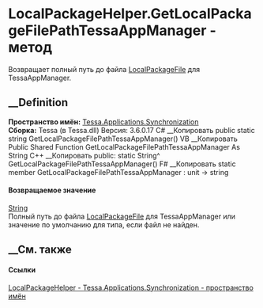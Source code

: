 # LocalPackageHelper.GetLocalPackageFilePathTessaAppManager - метод
Возвращает полный путь до файла
[LocalPackageFile](F_Tessa_Applications_ApplicationCardConstants_LocalPackageFile.htm)
для TessaAppManager.
## __Definition
 **Пространство имён:**
[Tessa.Applications.Synchronization](N_Tessa_Applications_Synchronization.htm)  
 **Сборка:** Tessa (в Tessa.dll) Версия: 3.6.0.17
C# __Копировать
     public static string GetLocalPackageFilePathTessaAppManager()
VB __Копировать
     Public Shared Function GetLocalPackageFilePathTessaAppManager As String
C++ __Копировать
     public:
    static String^ GetLocalPackageFilePathTessaAppManager()
F# __Копировать
     static member GetLocalPackageFilePathTessaAppManager : unit -> string 
#### Возвращаемое значение
[String](https://learn.microsoft.com/dotnet/api/system.string)  
Полный путь до файла
[LocalPackageFile](F_Tessa_Applications_ApplicationCardConstants_LocalPackageFile.htm)
для TessaAppManager или значение по умолчанию для типа, если файл не найден.
##  __См. также
#### Ссылки
[LocalPackageHelper -
](T_Tessa_Applications_Synchronization_LocalPackageHelper.htm)
[Tessa.Applications.Synchronization - пространство
имён](N_Tessa_Applications_Synchronization.htm)
